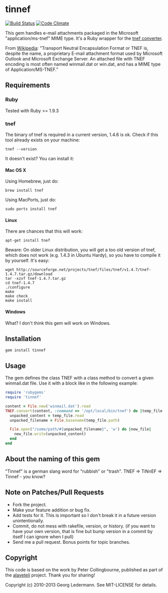 # tinnef

[![Build Status](https://travis-ci.org/ledermann/tinnef.svg?branch=master)](https://travis-ci.org/ledermann/tinnef)
[![Code Climate](https://codeclimate.com/github/ledermann/tinnef/badges/gpa.svg)](https://codeclimate.com/github/ledermann/tinnef)

This gem handles e-mail attachments packaged in the Microsoft "application/ms-tnef" MIME type. It's a Ruby wrapper for the [tnef converter](http://tnef.sourceforge.net).

From [Wikipedia](http://en.wikipedia.org/wiki/Transport_Neutral_Encapsulation_Format): "Transport Neutral Encapsulation Format or TNEF is, despite the name, a proprietary E-mail attachment format used by Microsoft Outlook and Microsoft Exchange Server. An attached file with TNEF encoding is most often named winmail.dat or win.dat, and has a MIME type of Application/MS-TNEF."


## Requirements

### Ruby

Tested with Ruby >= 1.9.3

### tnef

The binary of tnef is required in a current version, 1.4.6 is ok. Check if this tool already exists on your machine:

    tnef --version

It doesn't exist? You can install it:

#### Mac OS X

Using Homebrew, just do:

    brew install tnef

Using MacPorts, just do:

    sudo ports install tnef

#### Linux

There are chances that this will work:

    apt-get install tnef

Beware: On older Linux distribution, you will get a too old version of tnef, which does not work (e.g. 1.4.3 in Ubuntu Hardy), so you have to compile it by yourself. It's easy:

    wget http://sourceforge.net/projects/tnef/files/tnef/v1.4.7/tnef-1.4.7.tar.gz/download
    tar -xzvf tnef-1.4.7.tar.gz
    cd tnef-1.4.7
    ./configure
    make
    make check
    make install

#### Windows

What? I don't think this gem will work on Windows.


## Installation

    gem install tinnef

## Usage

The gem defines the class TNEF with a class method to convert a given winmail.dat file. Use it with a block like in the following example:

```ruby
require 'rubygems'
require 'tinnef'

content = File.new('winmail.dat').read
TNEF.convert(content, :command => '/opt/local/bin/tnef') do |temp_file|
  unpacked_content = temp_file.read
  unpacked_filename = File.basename(temp_file.path)

  File.open("/some/path/#{unpacked_filename}", 'w') do |new_file|
    new_file.write(unpacked_content)
  end
end
```

## About the naming of this gem

"Tinnef" is a german slang word for "rubbish" or "trash". TNEF => TiNnEF => Tinnef - you know?

## Note on Patches/Pull Requests

* Fork the project.
* Make your feature addition or bug fix.
* Add tests for it. This is important so I don't break it in a
  future version unintentionally.
* Commit, do not mess with rakefile, version, or history.
  (if you want to have your own version, that is fine but bump version in a commit by itself I can ignore when I pull)
* Send me a pull request. Bonus points for topic branches.

## Copyright

This code is based on the work by Peter Collingbourne, published as part of the [alaveteli](https://github.com/sebbacon/alaveteli/blob/master/lib/tnef.rb) project.
Thank you for sharing!

Copyright (c) 2010-2013 Georg Ledermann. See MIT-LICENSE for details.
